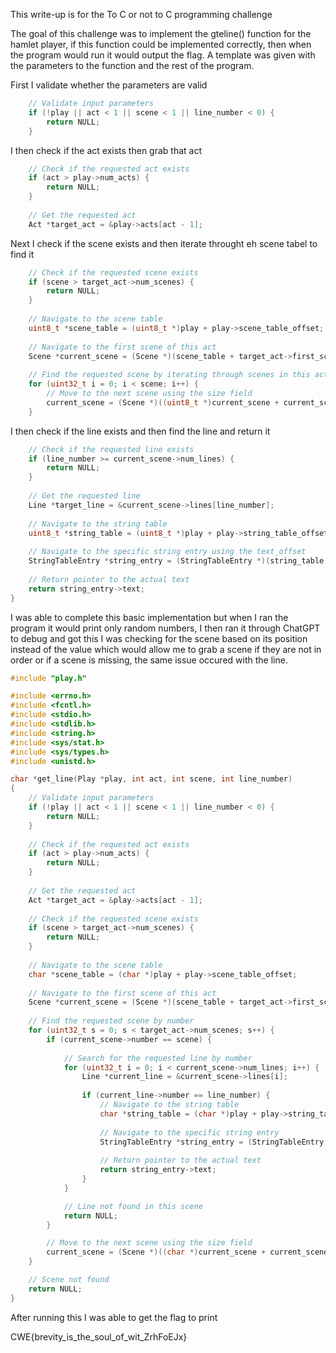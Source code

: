 This write-up is for the To C or not to C programming challenge

The goal of this challenge was to implement the gteline() function for the hamlet player, if this function could be implemented correctly, then when the program would run it would output the flag. A template was given with the parameters to the function and the rest of the program.

First I validate whether the parameters are valid
```C
    // Validate input parameters
    if (!play || act < 1 || scene < 1 || line_number < 0) {
        return NULL;
    }
```
I then check if the act exists then grab that act
```C
    // Check if the requested act exists 
    if (act > play->num_acts) {
        return NULL;
    }
    
    // Get the requested act
    Act *target_act = &play->acts[act - 1];
```
Next I  check if the scene exists and then iterate throught eh scene tabel to find it
```C
    // Check if the requested scene exists 
    if (scene > target_act->num_scenes) {
        return NULL;
    }
    
    // Navigate to the scene table
    uint8_t *scene_table = (uint8_t *)play + play->scene_table_offset;
    
    // Navigate to the first scene of this act
    Scene *current_scene = (Scene *)(scene_table + target_act->first_scene_offset);
    
    // Find the requested scene by iterating through scenes in this act
    for (uint32_t i = 0; i < scene; i++) {
        // Move to the next scene using the size field
        current_scene = (Scene *)((uint8_t *)current_scene + current_scene->size);
    }
```
I then check if the line exists and then find the line and return it
```C
    // Check if the requested line exists 
    if (line_number >= current_scene->num_lines) {
        return NULL;
    }
    
    // Get the requested line
    Line *target_line = &current_scene->lines[line_number];
    
    // Navigate to the string table
    uint8_t *string_table = (uint8_t *)play + play->string_table_offset;
    
    // Navigate to the specific string entry using the text_offset
    StringTableEntry *string_entry = (StringTableEntry *)(string_table + target_line->text_offset);
    
    // Return pointer to the actual text
    return string_entry->text;
}
```

I was able to complete this basic implementation but when I ran the program it would print only random numbers, I then ran it through ChatGPT to debug and got this
I was checking for the scene based on its position instead of the value which would allow me to grab a scene if they are not in order or if a scene is missing, the same issue occured with the line.
```C
#include "play.h"

#include <errno.h>
#include <fcntl.h>
#include <stdio.h>
#include <stdlib.h>
#include <string.h>
#include <sys/stat.h>
#include <sys/types.h>
#include <unistd.h>

char *get_line(Play *play, int act, int scene, int line_number)
{
    // Validate input parameters
    if (!play || act < 1 || scene < 1 || line_number < 0) {
        return NULL;
    }
    
    // Check if the requested act exists 
    if (act > play->num_acts) {
        return NULL;
    }
    
    // Get the requested act
    Act *target_act = &play->acts[act - 1];
    
    // Check if the requested scene exists 
    if (scene > target_act->num_scenes) {
        return NULL;
    }
    
    // Navigate to the scene table
    char *scene_table = (char *)play + play->scene_table_offset;
    
    // Navigate to the first scene of this act
    Scene *current_scene = (Scene *)(scene_table + target_act->first_scene_offset);
    
    // Find the requested scene by number
    for (uint32_t s = 0; s < target_act->num_scenes; s++) {
        if (current_scene->number == scene) {
            
            // Search for the requested line by number
            for (uint32_t i = 0; i < current_scene->num_lines; i++) {
                Line *current_line = &current_scene->lines[i];
                
                if (current_line->number == line_number) {
                    // Navigate to the string table
                    char *string_table = (char *)play + play->string_table_offset;
                    
                    // Navigate to the specific string entry
                    StringTableEntry *string_entry = (StringTableEntry *)(string_table + current_line->text_offset);
                    
                    // Return pointer to the actual text
                    return string_entry->text;
                }
            }

            // Line not found in this scene
            return NULL;
        }

        // Move to the next scene using the size field
        current_scene = (Scene *)((char *)current_scene + current_scene->size);
    }

    // Scene not found
    return NULL;
}

```

After running this I was able to get the flag to print

CWE{brevity_is_the_soul_of_wit_ZrhFoEJx}
